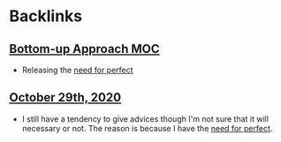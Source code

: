
# Backlinks
## [Bottom-up Approach MOC](<Bottom-up Approach MOC.md>)
- Releasing the [need for perfect](<need for perfect.md>)

## [October 29th, 2020](<October 29th, 2020.md>)
- I still have a tendency to give advices though I'm not sure that it will necessary or not. The reason is because I have the [need for perfect](<need for perfect.md>).

